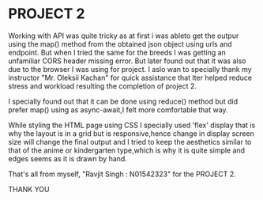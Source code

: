 # PROJECT 2

Working with API was quite tricky as at first i was ableto get the outpur using the map() method from the obtained json object using urls and endpoint. But when I tried the same for the breeds I was getting an unfamiliar CORS header missing error. But later found out that it was also due to the browser I was using for project. I aslo wan to specially thank my instructor "Mr. Oleksii Kachan" for quick assistance that lter helped reduce stress and workload resulting the completion of project 2.

I specially found out that it can be done using reduce() method but did prefer map() using as async-await,I felt more comfortable that way.

While styling the HTML page using CSS I specially used 'flex' display that is why the layout is in a grid but is responsive,hence change in display screen size will change the final output and I tried to keep the aesthetics similar to that of the anime or kindergarten type,which is why it is quite simple and edges seems as it is drawn by hand.

That's all from myself, "Ravjit Singh : N01542323" for the PROJECT 2.

THANK YOU